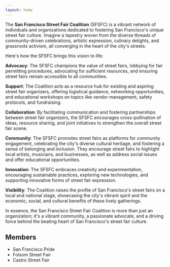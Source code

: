 ```yaml
---
layout: home
---
```


The **San Francisco Street Fair Coalition** (SFSFC) is a vibrant network of individuals and organizations dedicated to fostering San Francisco's unique street fair culture. Imagine a tapestry woven from the diverse threads of community-driven celebrations, artistic expression, culinary delights, and grassroots activism, all converging in the heart of the city's streets.

Here's how the SFSFC brings this vision to life:  

**Advocacy**: The SFSFC champions the value of street fairs, lobbying for fair permitting procedures, advocating for sufficient resources, and ensuring street fairs remain accessible to all communities.

**Support**: The Coalition acts as a resource hub for existing and aspiring street fair organizers, offering logistical guidance, networking opportunities, and educational workshops on topics like vendor management, safety protocols, and fundraising.

**Collaboration**: By facilitating communication and fostering partnerships between street fair organizers, the SFSFC encourages cross-pollination of ideas, resource sharing, and joint initiatives to strengthen the overall street fair scene.

**Community**: The SFSFC promotes street fairs as platforms for community engagement, celebrating the city's diverse cultural heritage, and fostering a sense of belonging and inclusion. They encourage street fairs to highlight local artists, musicians, and businesses, as well as address social issues and offer educational opportunities.

**Innovation**: The SFSFC embraces creativity and experimentation, encouraging sustainable practices, exploring new technologies, and supporting innovative forms of street fair expression.

**Visibility**: The Coalition raises the profile of San Francisco's street fairs on a local and national stage, showcasing the city's vibrant spirit and the economic, social, and cultural benefits of these lively gatherings.

In essence, the San Francisco Street Fair Coalition is more than just an organization; it's a vibrant community, a passionate advocate, and a driving force behind the beating heart of San Francisco's street fair culture.

## Members

- San Francisco Pride
- Folsom Street Fair
- Castro Street Fair